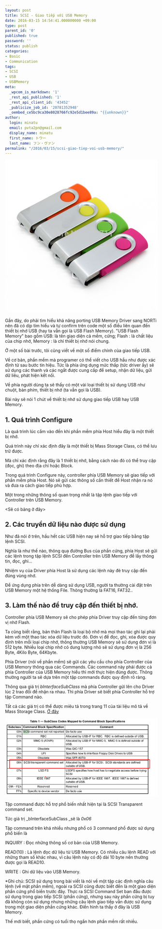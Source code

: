 ```yaml
---
layout: post
title: SCSI - Giao tiếp với USB Memory
date: 2016-03-15 14:54:41.000000000 +09:00
type: post
parent_id: '0'
published: true
password: ''
status: publish
categories:
- Basic
- Communication
tags:
- SCSI
- USB
- USBMemory
meta:
  _wpcom_is_markdown: '1'
  _rest_api_published: '1'
  _rest_api_client_id: '43452'
  _publicize_job_id: '20781352948'
  _oembed_ce5bc9ca30e8028766fc92e5d1bee89a: "{{unknown}}"
author:
  login: minatu
  email: pvta2pn@gmail.com
  display_name: minatu
  first_name: トウー
  last_name: フン・ヴァン
permalink: "/2016/03/15/scsi-giao-tiep-voi-usb-memory/"
---
```

![8GB-USB-Flash-Drive-Rotation-2-0-USB-DISK-Model-Pen-drive-memory-stick-8G-HOT.jpg](/post/images/8gb-usb-flash-drive-rotation-2-0-usb-disk-model-pen-drive-memory-stick-8g-hot.jpg)

Gần đây, do phải tìm hiểu khả năng porting USB Memory Driver sang NORTi nên đã có dịp tìm hiểu và tự confirm trên code một số điều liên quan đến thiết bị nhớ USB (hay ta vẫn gọi là USB Flash Memory). "USB Flash Memory" bao gồm USB: là tên giao diện cả mềm, cứng; Flash : là chất liệu của chip nhớ, Memory : là chỉ thiết bị nhớ nói chung.

Ở một số bài trước, tôi cũng viết về một số điểm chính của giao tiếp USB.

Về cơ bản, phần mềm mà programer có thể viết cho USB hầu như được xác định từ sau bước tín hiệu. Tức là phía ứng dụng mức thấp (tức driver ấy) sẽ sử dụng các thanh và các ngắt được cung cấp để setup, nhận dữ liệu, gửi dữ liêu, phát hiện kết nối.

Về phía người dùng ta sẽ thấy có một vài loại thiết bị sử dụng USB như chuột, bàn phím, thiết bị nhớ (ta vẫn gọi là USB).

Bài này sẽ nói 1 chút về thiết bị nhớ sử dụng giao tiếp USB hay USB Memory.

## 1. Quá trình Configure

Là quá trình lúc cắm vào đến khi phần mềm phía Host hiểu đây là một thiết bị nhớ.

Quá trình này chỉ xác định đây là một thiết bị Mass Storage Class, có thể lưu trữ được.

Mà chỉ xác định rằng đây là 1 thiết bị nhớ, bằng cách nào đó có thể truy cập (đọc, ghi) theo địa chỉ hoặc Block.

Trong quá trình Configure này, controller phía USB Memory sẽ giao tiếp với phần mềm phía Host. Nó sẽ gửi các thông số cần thiết để Host nhận ra nó và đưa ra cách giao tiếp phù hợp.

Một trong những thông số quan trọng nhất là tập lệnh giao tiếp với Controller trên USB Memory.

<Sẽ có bảng ở đây>

## 2. Các truyền dữ liệu nào được sử dụng

Như đã nói ở trên, hầu hết các USB hiện nay sẽ hỗ trợ giao tiếp bằng tập lệnh SCSI.

Nghĩa là như thế nào, thông qua đường Bus của phần cứng, phía Host sẽ gửi các lệnh trong tập lệnh SCSI đến Controller trên USB Memory để lấy thông tin, đọc, ghi...

Nhiệm vụ của Driver phía Host là sử dụng các lệnh này đẻ truy cập đến đúng vùng nhớ.

Để ứng dụng phía trên dễ dàng sử dụng USB, người ta thường cài đặt trên USB Memory một hệ thống File. Thông thường là FAT16, FAT32..

## 3. Làm thế nào để truy cập đến thiết bị nhớ.

Controller phía USB Memory sẽ cho phép phía Driver truy cập đến từng đơn vị nhớ Flash.

Ta cũng biết rằng, bản thân Flash là loại bộ nhớ mà mọi thao tác ghi lại phải kèm với một thao tác xóa dữ liệu trước đó. Đơn vị để đọc, ghi, xóa được quy định trên mỗi loại chip nhớ, thông thường USB Memory sẽ sử dụng đơn vị là 512 byte. Nhiều loại chip nhớ có dung lượng nhỏ sẽ sử dụng đơn vị là 256 Byte, 4Kilo Byte, 64Kbyte.

Phía Driver (nói về phần mềm) sẽ gửi các yêu cầu cho phía Controller của USB Memory thông qua các Commands. Các command này phải được cả phía Controller của USB Memory hiểu thì mới thực hiện đúng được. Thông thường người ta sẽ dựa trên một tập commands được quy định rõ ràng.

Thông qua giá trị _bInterfaceSubClass_ mà phía Controller gửi lên cho Driver lúc 2 trao đổi để nhận ra nhau. Thì phía Driver sẽ biết phía Controller hỗ trợ tập Command nào.

Tất cả các giá trị có thể được miêu tả trong trang 11 của tài liệu mô tả về Mass Storage Class. [Ở đây](http://www.usb.org/developers/docs/devclass_docs/Mass_Storage_Specification_Overview_v1.4_2-19-2010.pdf)

![Screenshot from 2016-03-19 21:41:08](/post/images/screenshot-from-2016-03-19-214108.png)

Tập command được hỗ trợ phổ biến nhất hiện tại là SCSI Transparent command set.

Tức giá trị _bInterfaceSubClass _sẽ là _0x06_

Tập command trên khá nhiều nhưng phổ có 3 command phổ được sử dụng phổ biến là

INQUIRY : Đọc những thông số cơ bản của USB Memory.

READ(10) : Là lệnh đọc dữ liệu từ USB Memory. Có nhiều câu lệnh READ với những tham số khác nhau, vì câu lệnh này có độ dài 10 byte nên thường được gọi là READ10.

WRITE : Ghi dữ liệu vào USB Memory.

*Ghi chú: SCSI sử dụng trong bài viết là nói về một tập các định nghĩa câu lệnh (về mặt phần mềm), ngoài ra SCSI cũng được biết đến là một giao diện phần cứng phổ biến trước đây. Thực ra SCSI Command Set ban đầu được sử dụng trong giao tiếp SCSI (phần cứng), nhưng sau này phần cứng bị tuy đã không còn sử dụng nhưng những câu lệnh giao tiếp vẫn được sử dụng trong một giao diện phần cứng khác. Điển hình ta thấy ở đây là USB Memory.

Thế mới biết, phần cứng có tuổi thọ ngắn hơn phần mềm rất nhiều.